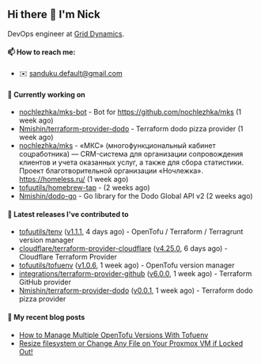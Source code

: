 ## Hi there 👋 I'm Nick

DevOps engineer at [Grid Dynamics](https://www.griddynamics.com/).

#### 📫 How to reach me:

- ✉️ sanduku.default@gmail.com

#### 👷 Currently working on


- [nochlezhka/mks-bot](https://github.com/nochlezhka/mks-bot) - Bot for https://github.com/nochlezhka/mks (1 week ago)
- [Nmishin/terraform-provider-dodo](https://github.com/Nmishin/terraform-provider-dodo) - Terraform dodo pizza provider (1 week ago)
- [nochlezhka/mks](https://github.com/nochlezhka/mks) - «МКС» (многофункциональный кабинет соцработника) — CRM-система для организации сопровождения клиентов и учета оказанных услуг, а также для сбора статистики. Проект благотворительной организации «Ночлежка». https://homeless.ru/ (1 week ago)
- [tofuutils/homebrew-tap](https://github.com/tofuutils/homebrew-tap) -  (2 weeks ago)
- [Nmishin/dodo-go](https://github.com/Nmishin/dodo-go) - Go library for the Dodo Global API v2 (2 weeks ago)

#### 🔭 Latest releases I've contributed to

- [tofuutils/tenv](https://github.com/tofuutils/tenv) ([v1.1.1](https://github.com/tofuutils/tenv/releases/tag/v1.1.1), 4 days ago) - OpenTofu / Terraform / Terragrunt version manager
- [cloudflare/terraform-provider-cloudflare](https://github.com/cloudflare/terraform-provider-cloudflare) ([v4.25.0](https://github.com/cloudflare/terraform-provider-cloudflare/releases/tag/v4.25.0), 6 days ago) - Cloudflare Terraform Provider
- [tofuutils/tofuenv](https://github.com/tofuutils/tofuenv) ([v1.0.6](https://github.com/tofuutils/tofuenv/releases/tag/v1.0.6), 1 week ago) - OpenTofu version manager
- [integrations/terraform-provider-github](https://github.com/integrations/terraform-provider-github) ([v6.0.0](https://github.com/integrations/terraform-provider-github/releases/tag/v6.0.0), 1 week ago) - Terraform GitHub provider
- [Nmishin/terraform-provider-dodo](https://github.com/Nmishin/terraform-provider-dodo) ([v0.0.1](https://github.com/Nmishin/terraform-provider-dodo/releases/tag/v0.0.1), 1 week ago) - Terraform dodo pizza provider

#### 📜 My recent blog posts
- [How to Manage Multiple OpenTofu Versions With Tofuenv](https://hackernoon.com/how-to-manage-multiple-opentofu-versions-with-tofuenv)
- [Resize filesystem or Change Any File on Your Proxmox VM if Locked Out!](https://hackernoon.com/resize-filesystem-or-change-any-file-on-your-proxmox-vm-if-locked-out)
